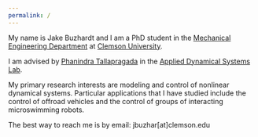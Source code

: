```yaml
---
permalink: /
---
```


My name is Jake Buzhardt and I am a PhD student in the [Mechanical Engineering Department](http://www.clemson.edu/cecas/departments/me/) at [Clemson University](https://www.clemson.edu/).  

I am advised by [Phanindra Tallapragada](http://www.clemson.edu/cecas/departments/me/people/faculty/tallapragada.html) in the [Applied Dynamical Systems Lab](http://ptallap.people.clemson.edu/).

My primary research interests are modeling and control of nonlinear dynamical systems.  Particular applications that I have studied include the control of offroad vehicles and the control of groups of interacting microswimming robots.

The best way to reach me is by email:  jbuzhar[at]clemson.edu
